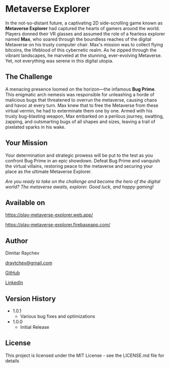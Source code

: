 # Metaverse Explorer

In the not-so-distant future, a captivating 2D side-scrolling game known as **Metaverse Explorer** had captured the hearts of gamers around the world. Players donned their VR glasses and assumed the role of a fearless explorer named **Max**, who soared through the boundless reaches of the digital Metaverse on his trusty computer chair. Max's mission was to collect flying bitcoins, the lifeblood of this cybernetic realm. As he zipped through the vibrant landscapes, he marveled at the stunning, ever-evolving Metaverse. Yet, not everything was serene in this digital utopia.

## The Challenge

A menacing presence loomed on the horizon—the infamous **Bug Prime**. This enigmatic arch nemesis was responsible for unleashing a horde of malicious bugs that threatened to overrun the metaverse, causing chaos and havoc at every turn. Max knew that to free the Metaverse from these virtual vermin, he had to exterminate them one by one. Armed with his trusty bug-blasting weapon, Max embarked on a perilous journey, swatting, zapping, and outsmarting bugs of all shapes and sizes, leaving a trail of pixelated sparks in his wake.

## Your Mission

Your determination and strategic prowess will be put to the test as you confront Bug Prime in an epic showdown. Defeat Bug Prime and vanquish the virtual villains, restoring peace to the metaverse and securing your place as the ultimate Metaverse Explorer.

_Are you ready to take on the challenge and become the hero of the digital world? The metaverse awaits, explorer. Good luck, and happy gaming!_

## Available on
https://play-metaverse-explorer.web.app/

https://play-metaverse-explorer.firebaseapp.com/

## Author

Dimitar Raychev

draytchev@gmail.com

[GitHub](https://github.com/dimitarraychev)

[LinkedIn](https://linkedin.com/in/dimitaraychev)

## Version History

* 1.0.1
    * Various bug fixes and optimizations
* 1.0.0
    * Initial Release

## License

This project is licensed under the MIT License - see the LICENSE.md file for details